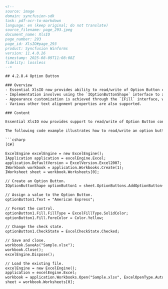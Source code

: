 ```html
<!-- 
source: image
domain: syncfusion-sdk
task: pdf-ocr-to-markdown
language: en (keep original; do not translate)
source_filename: page_293.jpeg
document_name: XlsIO
page_number: 293
page_id: XlsIO#page_293
product: Syncfusion Winforms
version: 11.4.0.26
timestamp: 2025-08-09T11:08:08Z
fidelity: lossless
-->

## 4.2.8.4 Option Button

### Overview
- Essential XlsIO now provides ability to read/write of Option Button control for XLSX format.
- Implementation involves using the `IOptionButtonShape` interface to add an option button to a worksheet.
- Appearance customization is achieved through the `IFill` interface, while border modification is handled via the `IShapeLineFormat` interface.
- Various other text alignment properties are also supported.

### Content

Essential XlsIO now provides support to read/write of Option Button control for **XLSX** format. This can be achieved by using the `IOptionButtonShape` interface which is used to add an option button inside a worksheet. The `IFill` interface is used to customize its appearance. The `IShapeLineFormat` interface is used to modify the border. Various other text alignment properties are also supported.

The following code example illustrates how to read/write an option button control.

```csharp
[C#]

ExcelEngine excelEngine = new ExcelEngine();
IApplication application = excelEngine.Excel;
application.DefaultVersion = ExcelVersion.Excel2007;
IWorkbook workbook = application.Workbooks.Create(1);
IWorksheet sheet = workbook.Worksheets[0];

// Create an Option Button.
IOptionButtonShape optionButton1 = sheet.OptionButtons.AddOptionButton(27, 5);

// Assign a value to the Option Button.
optionButton1.Text = "American Express";

// Format the control.
optionButton1.Fill.FillType = ExcelFillType.SolidColor;
optionButton1.Fill.ForeColor = Color.Yellow;

// Change the check state.
optionButton1.CheckState = ExcelCheckState.Checked;

// Save and close.
workbook.SaveAs("Sample.xlsx");
workbook.Close();
excelEngine.Dispose();

// Load the existing file.
excelEngine = new ExcelEngine();
application = excelEngine.Excel;
workbook = application.Workbooks.Open("Sample.xlsx", ExcelOpenType.Automatic);
sheet = workbook.Worksheets[0];
```

<!-- tags: [Essential XlsIO, Option Button, XLSX format, IOptionButtonShape, IFill, IShapeLineFormat, text alignment properties, code example, Syncfusion Winforms, C#] keywords: [Essential XlsIO, Option Button, XLSX, IOptionButtonShape, IFill, IShapeLineFormat, text alignment, code example, Syncfusion Winforms, C#] -->
```